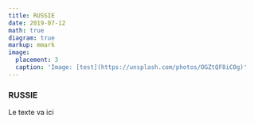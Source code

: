 ```yaml
---
title: RUSSIE
date: 2019-07-12
math: true
diagram: true
markup: mmark
image:
  placement: 3
  caption: 'Image: [test](https://unsplash.com/photos/OGZtQF8iC0g)'
---
```


### RUSSIE

Le texte va ici
